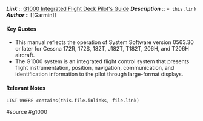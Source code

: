 ***Link***      :: [G1000 Integrated Flight Deck Pilot's Guide](https://static.garmin.com/pumac/190-00498-08_0A_Web.pdf)
***Description***      :: `= this.link`
***Author*** :: [[Garmin]]

#### Key Quotes
* This manual reflects the operation of System Software version 0563.30 or later for Cessna 172R, 172S, 182T, J182T, T182T, 206H, and T206H aircraft.
* The G1000 system is an integrated flight control system that presents flight instrumentation, position, navigation, communication, and identification information to the pilot through large-format displays.

#### Relevant Notes
```dataview
LIST WHERE contains(this.file.inlinks, file.link)
```

#source #g1000 